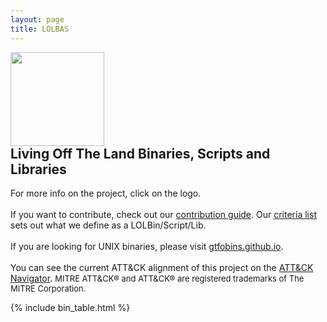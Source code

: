 ```yaml
---
layout: page
title: LOLBAS
---
```


<script async src="https://www.googletagmanager.com/gtag/js?id=UA-133649096-1"></script>
<script>
  window.dataLayer = window.dataLayer || [];
  function gtag(){dataLayer.push(arguments);}
  gtag('js', new Date());

  gtag('config', 'UA-133649096-1');
</script>

<div class="header-box">
<a href="https://github.com/LOLBAS-Project/LOLBAS/blob/master/README.md"><img src="{{ '/assets/logo.png' | relative_url }}" height="150" style="margin-right: 10px;"></a>
<div>
<h2 style="margin-top: 0">Living Off The Land Binaries, Scripts and Libraries</h2>



For more info on the project, click on the logo.
<br><br>
If you want to contribute, check out our
<a href="https://github.com/LOLBAS-Project/LOLBAS/blob/master/CONTRIBUTING.md">contribution guide</a>.
Our <a href="https://github.com/LOLBAS-Project/LOLBAS#criteria">criteria list</a> sets out what we define as a LOLBin/Script/Lib.
<br>
<br>
If you are looking for UNIX binaries, please visit <a href="https://gtfobins.github.io/">gtfobins.github.io</a>.
<br>
<br>
You can see the current ATT&amp;CK alignment of this project on the <a href="https://mitre-attack.github.io/attack-navigator/#layerURL={{ '/mitre_attack_navigator_layer.json' | absolute_url }}">ATT&amp;CK Navigator</a>. <span style="font-size: small;">MITRE ATT&amp;CK&reg; and ATT&amp;CK&reg; are registered trademarks of The MITRE Corporation.</span>
</div>
</div>

[functions]: /functions/
{% include bin_table.html %}
